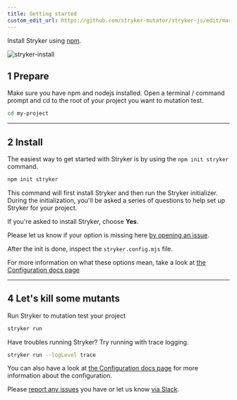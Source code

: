 ```yaml
---
title: Getting started
custom_edit_url: https://github.com/stryker-mutator/stryker-js/edit/master/docs/getting-started.md
---
```


Install Stryker using [npm](https://nodejs.org).

![stryker-install](./images/stryker-install.gif)

## 1 Prepare

Make sure you have npm and nodejs installed. Open a terminal / command prompt and cd to the root of your project you want to mutation test.

```bash
cd my-project
```

---

## 2 Install

The easiest way to get started with Stryker is by using the `npm init stryker` command.

```bash
npm init stryker
```

This command will first install Stryker and then run the Stryker initializer. During the initialization, you'll be asked a series of questions to help set up Stryker for your project.

If you're asked to install Stryker, choose **Yes**.

Please let us know if your option is missing here [by opening an issue](https://github.com/stryker-mutator/stryker-js/issues/new).

After the init is done, inspect the `stryker.config.mjs` file.

For more information on what these options mean, take a look at [the Configuration docs page](./configuration.md)

---

## 4 Let's kill some mutants

Run Stryker to mutation test your project

```bash
stryker run
```

Have troubles running Stryker? Try running with trace logging.

```bash
stryker run --logLevel trace
```

You can also have a look at [the Configuration docs page](./configuration.md) for more information about the configuration.

Please [report any issues](http://github.com/stryker-mutator/stryker/issues) you have or let us know [via Slack](https://join.slack.com/t/stryker-mutator/shared_invite/enQtOTUyMTYyNTg1NDQ0LTU4ODNmZDlmN2I3MmEyMTVhYjZlYmJkOThlNTY3NTM1M2QxYmM5YTM3ODQxYmJjY2YyYzllM2RkMmM1NjNjZjM).

